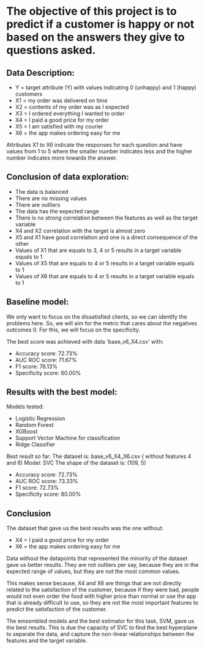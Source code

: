 #  The objective of this project is to predict if a customer is happy or not based on the answers they give to questions asked.

## Data Description:

* Y = target attribute (Y) with values indicating 0 (unhappy) and 1 (happy) customers
* X1 = my order was delivered on time
* X2 = contents of my order was as I expected
* X3 = I ordered everything I wanted to order
* X4 = I paid a good price for my order
* X5 = I am satisfied with my courier
* X6 = the app makes ordering easy for me

Attributes X1 to X6 indicate the responses for each question and have values from 1 to 5 where the smaller number indicates less and the higher number indicates more towards the answer.

## Conclusion of data exploration:

* The data is balanced
* There are no missing values
* There are outliers
* The data has the expected range
* There is no strong correlation between the features as well as the target variable
* X4 and X2 correlation with the target is almost zero
* X5 and X1 have good correlation and one is a direct consequence of the other
* Values of X1 that are equals to 3, 4 or 5 results in a target variable equals to 1
* Values of X5 that are equals to 4 or 5 results in a target variable equals to 1
* Values of X6 that are equals to 4 or 5 results in a target variable equals to 1

## Baseline model:


We only want to focus on the dissatisfied clients, so we can identify the problems here. So, we will aim for the metric that cares about the negatives outcomes 0.
For this, we will focus on the specificity.



The best score was achieved with data 'base_v6_X4.csv' with:
* Accuracy score: 72.73% 
* AUC ROC score: 71.67%
* F1 score: 76.13%  
* Specificity score: 60.00% 



## Results with the best model:
Models tested:
* Logistic Regression
* Random Forest
* XGBoost
* Support Vector Machine for classification
* Ridge Classifier

Best result so far:
The dataset is: base_v6_X4_X6.csv ( without features 4 and 6)
Model: SVC
The shape of the dataset is: (109, 5)
* Accuracy score: 72.73% 
* AUC ROC score: 73.33%
* F1 score: 72.73%  
* Specificity score: 80.00% 

## Conclusion

The dataset that gave us the best results was the one without:
* X4 = I paid a good price for my order
* X6 = the app makes ordering easy for me 

Data without the datapoints that represented the minority of the dataset gave us better results. They are not outliers per say, because they are in the expected range of values, but they are not the most common values.

This makes sense because,  X4 and X6 are things that are not directly related to the satisfaction of the customer, because if they were bad, people would not even order the food  with higher price than normal or use the app that is already difficult to use, so they are not the most important features to predict the satisfaction of the customer.

The emsembled models and the best estimator for this task, SVM, gave us the best results. This is due the capacity of SVC to find the best hyperplane to separate the data, and capture the non-linear relationships between the features and the target variable. 